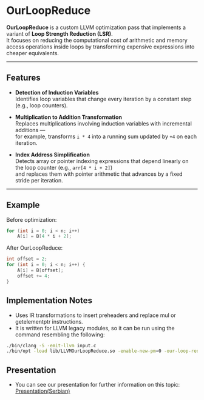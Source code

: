 # OurLoopReduce

**OurLoopReduce** is a custom LLVM optimization pass that implements a variant of **Loop Strength Reduction (LSR)**.  
It focuses on reducing the computational cost of arithmetic and memory access operations inside loops by transforming expensive expressions into cheaper equivalents.

---

## Features

- **Detection of Induction Variables**  
  Identifies loop variables that change every iteration by a constant step (e.g., loop counters).

- **Multiplication to Addition Transformation**  
  Replaces multiplications involving induction variables with incremental additions —  
  for example, transforms `i * 4` into a running sum updated by `+4` on each iteration.

- **Index Address Simplification**  
  Detects array or pointer indexing expressions that depend linearly on the loop counter (e.g., `arr[4 * i + 2]`)  
  and replaces them with pointer arithmetic that advances by a fixed stride per iteration.

---

## Example

Before optimization:
```c
for (int i = 0; i < n; i++)
    A[i] = B[4 * i + 2];
```

After OurLoopReduce:
```c
int offset = 2;
for (int i = 0; i < n; i++) {
    A[i] = B[offset];
    offset += 4;
}
```

## Implementation Notes

- Uses IR transformations to insert preheaders and replace mul or getelementptr instructions.
- It is written for LLVM legacy modules, so it can be run using the command resembling the following:
```bash
./bin/clang -S -emit-llvm input.c
./bin/opt -load lib/LLVMOurLoopReduce.so -enable-new-pm=0 -our-loop-reduce input.ll -S -o output.ll
```

## Presentation

- You can see our presentation for further information on this topic: [Presentation(Serbian)](https://github.com/matejajanic/loop_reduce_optimization/blob/main/presentation.pdf)
